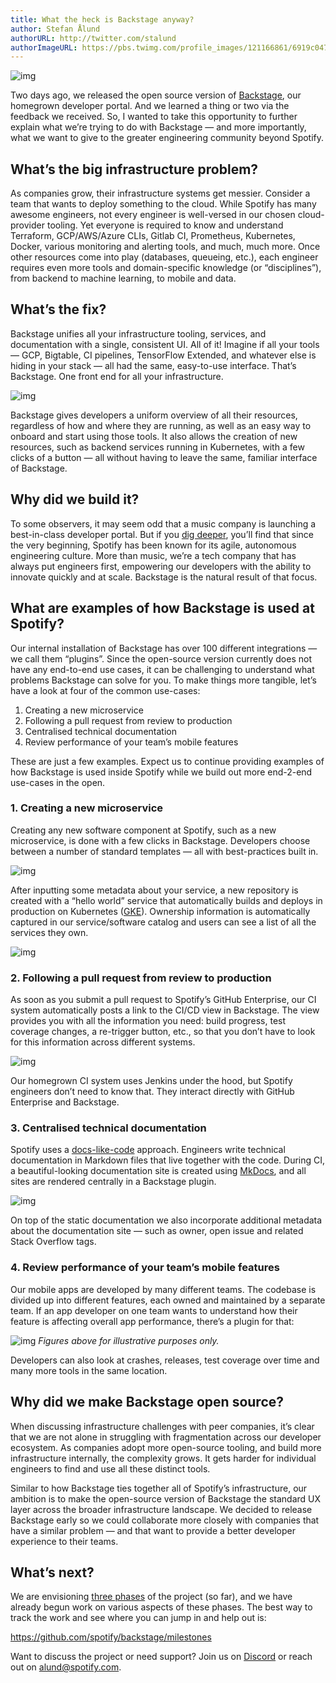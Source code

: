 ```yaml
---
title: What the heck is Backstage anyway?
author: Stefan Ålund
authorURL: http://twitter.com/stalund
authorImageURL: https://pbs.twimg.com/profile_images/121166861/6919c047c0d0edaace78c3009b28e917-user-full-200-130.generated_400x400.jpg
---
```


![img](assets/2/spotify-labs-header.png)

Two days ago, we released the open source version of [Backstage](https://backstage.io/), our homegrown developer portal. And we learned a thing or two via the feedback we received. So, I wanted to take this opportunity to further explain what we’re trying to do with Backstage — and more importantly, what we want to give to the greater engineering community beyond Spotify.

<!--truncate-->

## What’s the big infrastructure problem?

As companies grow, their infrastructure systems get messier. Consider a team that wants to deploy something to the cloud. While Spotify has many awesome engineers, not every engineer is well-versed in our chosen cloud-provider tooling. Yet everyone is required to know and understand Terraform, GCP/AWS/Azure CLIs, Gitlab CI, Prometheus, Kubernetes, Docker, various monitoring and alerting tools, and much, much more. Once other resources come into play (databases, queueing, etc.), each engineer requires even more tools and domain-specific knowledge (or “disciplines”), from backend to machine learning, to mobile and data.

## What’s the fix?
Backstage unifies all your infrastructure tooling, services, and documentation with a single, consistent UI. All of it! Imagine if all your tools — GCP, Bigtable, CI pipelines, TensorFlow Extended, and whatever else is hiding in your stack — all had the same, easy-to-use interface. That’s Backstage. One front end for all your infrastructure.

![img](assets/2/screen.gif)

Backstage gives developers a uniform overview of all their resources, regardless of how and where they are running, as well as an easy way to onboard and start using those tools. It also allows the creation of new resources, such as backend services running in Kubernetes, with a few clicks of a button — all without having to leave the same, familiar interface of Backstage.

## Why did we build it?

To some observers, it may seem odd that a music company is launching a best-in-class developer portal. But if you [dig deeper](https://backstage.io/background), you’ll find that since the very beginning, Spotify has been known for its agile, autonomous engineering culture. More than music, we’re a tech company that has always put engineers first, empowering our developers with the ability to innovate quickly and at scale. Backstage is the natural result of that focus.

## What are examples of how Backstage is used at Spotify?

Our internal installation of Backstage has over 100 different integrations — we call them “plugins”. Since the open-source version currently does not have any end-to-end use cases, it can be challenging to understand what problems Backstage can solve for you. To make things more tangible, let’s have a look at four of the common use-cases:

1. Creating a new microservice
2. Following a pull request from review to production
3. Centralised technical documentation
4. Review performance of your team’s mobile features

These are just a few examples. Expect us to continue providing examples of how Backstage is used inside Spotify while we build out more end-2-end use-cases in the open.

### 1. Creating a new microservice
Creating any new software component at Spotify, such as a new microservice, is done with a few clicks in Backstage. Developers choose between a number of standard templates — all with best-practices built in.

![img](assets/2/1.png)

After inputting some metadata about your service, a new repository is created with a “hello world” service that automatically builds and deploys in production on Kubernetes ([GKE](https://cloud.google.com/kubernetes-engine)). Ownership information is automatically captured in our service/software catalog and users can see a list of all the services they own.

![img](assets/2/2.png)

### 2. Following a pull request from review to production
As soon as you submit a pull request to Spotify’s GitHub Enterprise, our CI system automatically posts a link to the CI/CD view in Backstage. The view provides you with all the information you need: build progress, test coverage changes, a re-trigger button, etc., so that you don’t have to look for this information across different systems.

![img](assets/2/3.png)

Our homegrown CI system uses Jenkins under the hood, but Spotify engineers don’t need to know that. They interact directly with GitHub Enterprise and Backstage.

### 3. Centralised technical documentation
Spotify uses a [docs-like-code](https://www.youtube.com/watch?v=uFGCaZmA6d4) approach. Engineers write technical documentation in Markdown files that live together with the code. During CI, a beautiful-looking documentation site is created using [MkDocs](https://www.mkdocs.org/), and all sites are rendered centrally in a Backstage plugin.

![img](assets/2/4.png)

On top of the static documentation we also incorporate additional metadata about the documentation site — such as owner, open issue and related Stack Overflow tags.

### 4. Review performance of your team’s mobile features
Our mobile apps are developed by many different teams. The codebase is divided up into different features, each owned and maintained by a separate team. If an app developer on one team wants to understand how their feature is affecting overall app performance, there’s a plugin for that:

![img](assets/2/5.png)
_Figures above for illustrative purposes only._

Developers can also look at crashes, releases, test coverage over time and many more tools in the same location.

## Why did we make Backstage open source?

When discussing infrastructure challenges with peer companies, it’s clear that we are not alone in struggling with fragmentation across our developer ecosystem. As companies adopt more open-source tooling, and build more infrastructure internally, the complexity grows. It gets harder for individual engineers to find and use all these distinct tools.

Similar to how Backstage ties together all of Spotify’s infrastructure, our ambition is to make the open-source version of Backstage the standard UX layer across the broader infrastructure landscape. We decided to release Backstage early so we could collaborate more closely with companies that have a similar problem — and that want to provide a better developer experience to their teams.

## What’s next?

We are envisioning [three phases](https://github.com/spotify/backstage/milestones) of the project (so far), and we have already begun work on various aspects of these phases. The best way to track the work and see where you can jump in and help out is:

https://github.com/spotify/backstage/milestones

Want to discuss the project or need support? Join us on [Discord](https://discord.gg/MUpMjP2) or reach out on [alund@spotify.com](mailto:alund@spotify.com).
